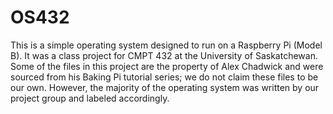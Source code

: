 OS432
=====
This is a simple operating system designed to run on a Raspberry Pi (Model B). It was a class project for CMPT 432 at the University of Saskatchewan. Some of the files in this project are the property of Alex Chadwick and were sourced from his Baking Pi tutorial series; we do not claim these files to be our own. However, the majority of the operating system was written by our project group and labeled accordingly.
